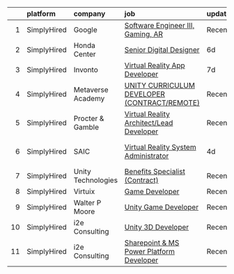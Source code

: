 

|    | platform    | company            | job                                                                                                                                                                | update_time   | location                 |
|---:|:------------|:-------------------|:-------------------------------------------------------------------------------------------------------------------------------------------------------------------|:--------------|:-------------------------|
|  1 | SimplyHired | Google             | [Software Engineer III, Gaming, AR](https://www.simplyhired.com/job/cEq7hKhfD1eH_SXYHKz4kmZswLyKyrQlrLptRTKHeoVC-FUmWI_n9w?q=virtual+reality+developer)            | Recently      | Mountain View, CA        |
|  2 | SimplyHired | Honda Center       | [Senior Digital Designer](https://www.simplyhired.com/job/sMONFAxt3U47KWbDxPIjUb6vRFAA6G26CzqYZELf9iFTc_MQ-G8ong?q=virtual+reality+developer)                      | 6d            | California               |
|  3 | SimplyHired | Invonto            | [Virtual Reality App Developer](https://www.simplyhired.com/job/2fy0JT0L-Lxk1CZtrnThnw9GUv-goYrVOyTafjVMjsQp8TcFmPcDEg?q=virtual+reality+developer)                | 7d            | Bridgewater, NJ          |
|  4 | SimplyHired | Metaverse Academy  | [UNITY CURRICULUM DEVELOPER (CONTRACT/REMOTE)](https://www.simplyhired.com/job/ztanhdPaKN-CKwBgC_Z0t7kyPsvXIEenSvY1GlwUfSY5Px5b5V1zUw?q=virtual+reality+developer) | Recently      | Remote                   |
|  5 | SimplyHired | Procter & Gamble   | [Virtual Reality Architect/Lead Developer](https://www.simplyhired.com/job/ozw_teaUirzci8ByWJu9iJSHaYKMrV4oho_I6L3xx-RWfhmJLo4BAw?q=virtual+reality+developer)     | Recently      | Cincinnati, OH           |
|  6 | SimplyHired | SAIC               | [Virtual Reality System Administrator](https://www.simplyhired.com/job/RjjoU5CawCKg4gZifeeztig68iOC3AYgDK16Sf5wPfJ25PlvsAplyg?q=virtual+reality+developer)         | 4d            | Seattle, WA +5 locations |
|  7 | SimplyHired | Unity Technologies | [Benefits Specialist (Contract)](https://www.simplyhired.com/job/qKGbaC-aFiA5pEr_jOiuIKNGjteILY56LU9M2Aes2wXKXYOsd1NjOQ?q=virtual+reality+developer)               | Recently      | Austin, TX               |
|  8 | SimplyHired | Virtuix            | [Game Developer](https://www.simplyhired.com/job/SeKWd--k-bG_olds7aEZZKkQnNplDlU-NDLQSmSX-vMi0Y6wAM7Dxw?q=virtual+reality+developer)                               | Recently      | Austin, TX               |
|  9 | SimplyHired | Walter P Moore     | [Unity Game Developer](https://www.simplyhired.com/job/jqYAqOprc9rJCX1k6rFNrMcWmI6Qy6yPAX4n3K0UVem5zud4HP76pA?q=virtual+reality+developer)                         | Recently      | Houston, TX              |
| 10 | SimplyHired | i2e Consulting     | [Unity 3D Developer](https://www.simplyhired.com/job/CU0ERh_y8LHB_UDTGXEUZbdN9dPcfm-bQYOR8ZlWsjmZZ1dutq414Q?q=virtual+reality+developer)                           | Recently      | Remote                   |
| 11 | SimplyHired | i2e Consulting     | [Sharepoint & MS Power Platform Developer](https://www.simplyhired.com/job/W2lPk_TxSZ6u30u_JOhVz_Rk_R5FyXa76eIX1Pni5__AfnUWb-UNNQ?q=virtual+reality+developer)     | Recently      | Remote                   |